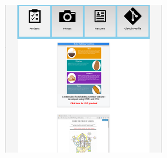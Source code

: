 ![Alt text](https://github.com/moseleygj/WebPages/blob/master/SimplisticSiteLayout/Screenshot%20from%202017-08-28%2018-07-03.png
)
